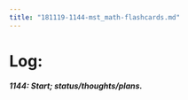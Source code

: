 ```yaml
---
title: "181119-1144-mst_math-flashcards.md"
---
```


# Log:

##### 1144: Start; status/thoughts/plans.

